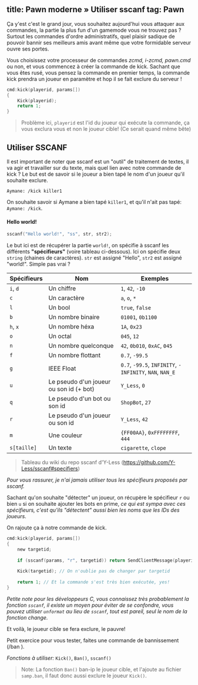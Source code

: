 title: Pawn moderne » Utiliser sscanf
tag: Pawn
---

Ça y'est c'est le grand jour, vous souhaitez aujourd'hui vous attaquer aux commandes, la partie la plus fun d'un gamemode vous ne trouvez pas ? Surtout les commandes d'ordre administratifs, quel plaisir sadique de pouvoir bannir ses meilleurs amis avant même que votre formidable serveur ouvre ses portes.

Vous choisissez votre processeur de commandes *zcmd, i-zcmd, pawn.cmd* ou non, et vous commencez à créer la commande de kick. Sachant que vous êtes rusé, vous pensez la commande en premier temps, la commande kick prendra un joueur en paramètre et hop il se fait exclure du serveur !

 ```c
 cmd:kick(playerid, params[])
 {
     Kick(playerid);
     return 1;
 }
 ```

> Problème ici, `playerid` est l'id du joueur qui exécute la commande, ça vous exclura vous et non le joueur cible! (Ce serait quand même bête)

## Utiliser SSCANF

Il est important de noter que sscanf est un "outil" de traitement de textes, il va agir et travailler sur du texte, mais quel lien avec notre commande de kick ? Le but est de savoir si le joueur a bien tapé le nom d'un joueur qu'il souhaite exclure.

`Aymane: /kick killer1`

On souhaite savoir si Aymane a bien tapé `killer1`, et qu'il n'ait pas tapé: `Aymane: /kick`.

#### Hello world!

```c
sscanf("Hello world!", "ss", str, str2);
```

 Le but ici est de récupérer la partie `world!`, on spécifie à sscanf les différents **"spécifieurs"** (voire tableau ci-dessous). Ici on spécifie deux `string` (chaines de caractères). `str` est assigné "Hello", `str2` est assigné "world!". Simple pas vrai ?

| Spécifieurs | Nom                                     | Exemples                                                |
| ----------- | --------------------------------------- | ------------------------------------------------------- |
| `i`, `d`    | Un chiffre                              | `1`, `42`, `-10`                                        |
| `c`         | Un caractère                            | `a`, `o`, `*`                                           |
| `l`         | Un bool                                 | `true`, `false`                                         |
| `b`         | Un nombre binaire                       | `01001`, `0b1100`                                       |
| `h`, `x`    | Un nombre héxa                          | `1A`, `0x23`                                            |
| `o`         | Un octal                                | `045`, `12`                                             |
| `n`         | Un nombre quelconque                    | `42`, `0b010`, `0xAC`, `045`                            |
| `f`         | Un nombre flottant                      | `0.7`, `-99.5`                                          |
| `g`         | IEEE Float                              | `0.7`, `-99.5`, `INFINITY`, `-INFINITY`, `NAN`, `NAN_E` |
| `u`         | Le pseudo d'un joueur ou son id (+ bot) | `Y_Less`, `0`                                           |
| `q`         | Le pseudo d'un bot ou son id            | `ShopBot`, `27`                                         |
| `r`         | Le pseudo d'un joueur ou son id         | `Y_Less`, `42`                                          |
| `m`         | Une couleur                             | `{FF00AA}`, `0xFFFFFFFF`, `444`                         |
| `s[taille]` | Un texte                                | `cigarette`, `clope`                                    |

> Tableau du wiki du repo sscanf d'Y-Less (https://github.com/Y-Less/sscanf#specifiers)

*Pour vous rassurer, je n'ai jamais utiliser tous les spécifieurs proposés par sscanf.*

Sachant qu'on souhaite "détecter" un joueur, on récupère le spécifieur `r` ou bien `u` si on souhaite ajouter les bots en prime, *ce qui est sympa avec ces spécifieurs, c'est qu'ils "détectent" aussi bien les noms que les IDs des joueurs*.

On rajoute ça à notre commande de kick.

```c
cmd:kick(playerid, params[])
{
    new targetid;
    
    if (sscanf(params, "r", targetid)) return SendClientMessage(playerid, -1, "USAGE: /kick <player>"); // On met un message au cas où qu'un STAFF ne sache pas utiliser la commande, un petit mémo!
    
    Kick(targetid); // On n'oublie pas de changer par targetid
    
    return 1; // Et la commande s'est très bien exécutée, yes!
}
```

*Petite note pour les développeurs C, vous connaissez très probablement la fonction `sscanf`, il existe un moyen pour éviter de se confondre, vous pouvez utiliser `unformat` au lieu de `sscanf`, tout est pareil, seul le nom de la fonction change.*

Et voilà, le joueur cible se fera exclure, le pauvre!

Petit exercice pour vous tester, faites une commande de bannissement (/ban <joueur>).

*Fonctions à utiliser:* `Kick()`, `Ban()`, `sscanf()`

> Note: La fonction `Ban()` ban-ip le joueur cible, et l'ajoute au fichier `samp.ban`, il faut donc aussi exclure le joueur `Kick()`.



